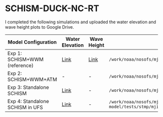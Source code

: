 # SCHISM-DUCK-NC-RT

I completed the following simulations and uploaded the water elevation and wave height plots to Google Drive. 

| Model Configuration | Water Elevation | Wave Height | Directory in Hercules|
|---------------------|-----------------|-------------|-----------|
| Exp 1: SCHISM+WWM (reference) | [Link](https://drive.google.com/file/d/1n33MHJZcu_fMm1gNpaxsqTV3AVL-qtg8/view?usp=sharing) | [Link](https://drive.google.com/file/d/1gKLaCrhWWgu4PSlZj1FJF4lTCZ5Xinss/view?usp=sharing) | `/work/noaa/nosofs/mjisan/schism/schism_verification_tests/Test_WWM_Duck` |
| Exp 2: SCHISM+WWM+ATM | - | - | `/work/noaa/nosofs/mjisan/schism/schism_verification_tests/Test_WWM_Duck_ATM` |
| Exp 3: Standalone SCHISM | [Link](https://drive.google.com/file/d/1ApBnoB3-wkn5hJbB5xifKDh8HxVWHUBE/view?usp=sharing) | - | `/work/noaa/nosofs/mjisan/schism/schism_verification_tests/Test_DUCK_SCH` |
| Exp 4: Standalone SCHISM in UFS | [Link](https://drive.google.com/file/d/1OLqQNRfvI6Q1yXnooRbKqYXUCt3-EmbF/view?usp=drive_link) | - | `/work/noaa/nosofs/mjisan/ufs-weather-model/tests/stmp/mjisan/FV3_RT/RT_DUCK_NC_SCHISM_STD` |
